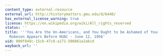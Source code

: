 ```yaml
---
content_type: external-resource
external_url: http://historymatters.gmu.edu/d/6440/
has_external_license_warning: true
license: https://en.wikipedia.org/wiki/All_rights_reserved
status: ''
title: '''You Are the Un-Americans, and You Ought to be Ashamed of Yourselves'': Paul
  Robeson Appears Before HUAC - June 12, 1956'
uid: 000f849c-15cb-47c8-a171-506861a2a6cd
wayback_url: ''
---
```

